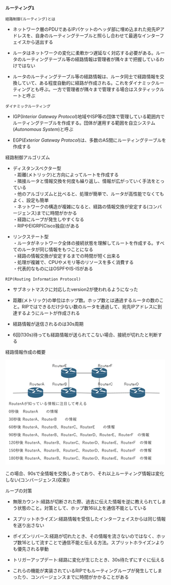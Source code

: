 ### `ルーティング1`

`経路制御(ルーティング)とは`
- ネットワーク層のPDUであるIPパケットのヘッダ部に埋め込まれた宛先IPアドレスを、自身のルーティングテーブルと照らし合わせて最適なインターフェイスから送出する

- ルータはネットワークの変化に柔軟かつ遅延なく対応する必要がある。ルータのルーティングテーブル等の経路情報は管理者が隅々まで把握しているわけではない

- ルータのルーティングテーブル等の経路情報は、ルータ同士で経路情報を交換していて、ある程度自動的に経路が作成される。これをダイナミックルーティングとも呼ぶ。一方で管理者が隅々まで管理する場合はスタティックルートと呼ぶ

`ダイナミックルーティング`
- IGP(*Interior Gateway Protocol*)地域やISP等の団体で管理している範囲内でルーティングテーブルを作成する。団体が運用する範囲を自立システム(*Autonomous System*)と呼ぶ

- EGP(*Exterior Gateway Protocol*)は、多数のAS間にルーティングテーブルを作成する

経路制御アルゴリズム

- ディスタンスベクター型  
・距離(メトリック)と方向によってルートを作成する  
・隣接ルータと情報交換を何度も繰り返し、情報が広がっていく手法をとっている  
・他のアルゴリズムと比べると、処理が簡単で、ルータが高性能でなくてもよく、設定も簡単  
・ネットワークの構造が複雑になると、経路の情報交換が安定する(コンバージェンス)までに時間がかかる  
・経路にループが発生しやすくなる  
・RIPやEIGRP(Cisco独自)がある

- リンクステート型  
・ルータがネットワーク全体の接続状態を理解してルートを作成する。すべてのルータが同じ情報をもつことになる  
・経路の情報交換が安定するまでの時間が短く出来る  
・処理が複雑で、CPUやメモリ等のリソースを多く消費する  
・代表的なものにはOSPFやIS-ISがある

`RIP(Routing Information Protocol)`
- サブネットマスクに対応したversion2が使われるようになった

- 距離(メトリック)の単位はホップ数。ホップ数とは通過するルータの数のこと。RIPではできるだけ少ない数のルータを通過して、宛先IPアドレスに到達するようにルートが作成される

- 経路情報が送信されるのは30s周期

- 6回(130s)待っても経路情報が送られてこない場合、接続が切れたと判断する

経路情報作成の概要

<img width="500" alt="" src="./images/経路情報.png">

この場合、90sで全情報を交換しきっており、それ以上ルーティング情報は変化しない(コンバージェンス(収束))

ループの対策  
- 無限カウント:経路が切断された際、過去に伝えた情報を逆に教えられてしまう状態のこと。対策として、ホップ数16以上を通信不能としている

- スプリットホライズン:経路情報を受信したインターフェイスからは同じ情報を送り出さない

- ポイズンリバース:経路が切れたとき、その情報を流さないのではなく、ホップ数16として流すことで通信不能と伝える方法。スプリットホライズンよりも優先される挙動

- トリガーアップデート:経路に変化が生じたとき、30s待たずにすぐに伝える

- これらの機能が実装されているRIPでもルーティングループが発生してしまったり、コンバージェンスまでに時間がかかることがある
